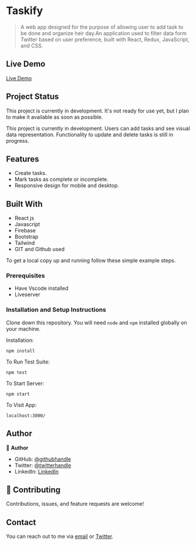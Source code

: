 # Taskify

> A web app designed for the purpose of allowing user to add task to be done and organize heir day.An application used to filter data form Twitter based on user preference, built with React, Redux, JavaScript, and CSS.

## Live Demo

[Live Demo](https://taskify-tobiloba.vercel.app/)

## Project Status

This project is currently in development. It's not ready for use yet, but I plan to make it available as soon as possible.

This project is currently in development. Users can add tasks and see visual data representation. Functionality to update and delete tasks is still in progress.

## Features

- Create tasks.
- Mark tasks as complete or incomplete.
- Responsive design for mobile and desktop.

## Built With

- React js
- Javascript
- Firebase
- Bootstrap
- Tailwind
- GIT and Github used

To get a local copy up and running follow these simple example steps.

### Prerequisites

- Have Vscode installed
- Liveserver

### Installation and Setup Instructions

Clone down this repository. You will need `node` and `npm` installed globally on your machine.

Installation:

`npm install`

To Run Test Suite:

`npm test`

To Start Server:

`npm start`

To Visit App:

`localhost:3000/`

## Author

👤 **Author**

- GitHub: [@githubhandle](https://github.com/tobidechamp15)
- Twitter: [@twitterhandle](https://twitter.com/tobidechamp15)
- LinkedIn: [LinkedIn](https://www.linkedin.com/in/tobiloba-oluwadare-4bba71249/)

## 🤝 Contributing

Contributions, issues, and feature requests are welcome!

## Contact

You can reach out to me via [email](tobidechamp15@gmail.com) or [Twitter](https://twitter.com/tobidechamp15).
